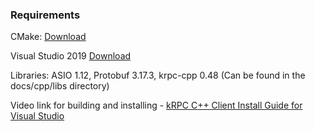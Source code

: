 ### Requirements

CMake: [Download](https://cmake.org/download/)

Visual Studio 2019 [Download](https://visualstudio.microsoft.com/free-developer-offers/)

Libraries: ASIO 1.12, Protobuf 3.17.3, krpc-cpp 0.48 (Can be found in the docs/cpp/libs directory)

Video link for building and installing - [kRPC C++ Client Install Guide for Visual Studio](https://www.youtube.com/watch?v=XE8GB1vOLyI)
